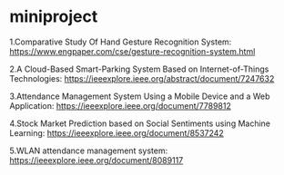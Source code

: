 # miniproject
1.Comparative Study Of Hand Gesture Recognition System: https://www.engpaper.com/cse/gesture-recognition-system.html



2.A Cloud-Based Smart-Parking System Based on Internet-of-Things Technologies: https://ieeexplore.ieee.org/abstract/document/7247632



3.Attendance Management System Using a Mobile Device and a Web Application: https://ieeexplore.ieee.org/document/7789812


4.Stock Market Prediction based on Social Sentiments using Machine Learning: https://ieeexplore.ieee.org/document/8537242


5.WLAN attendance management system: https://ieeexplore.ieee.org/document/8089117
